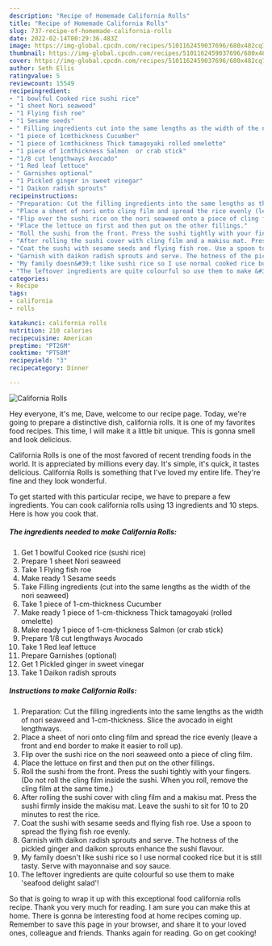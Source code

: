 ```yaml
---
description: "Recipe of Homemade California Rolls"
title: "Recipe of Homemade California Rolls"
slug: 737-recipe-of-homemade-california-rolls
date: 2022-02-14T00:29:36.483Z
image: https://img-global.cpcdn.com/recipes/5101162459037696/680x482cq70/california-rolls-recipe-main-photo.jpg
thumbnail: https://img-global.cpcdn.com/recipes/5101162459037696/680x482cq70/california-rolls-recipe-main-photo.jpg
cover: https://img-global.cpcdn.com/recipes/5101162459037696/680x482cq70/california-rolls-recipe-main-photo.jpg
author: Seth Ellis
ratingvalue: 5
reviewcount: 15549
recipeingredient:
- "1 bowlful Cooked rice sushi rice"
- "1 sheet Nori seaweed"
- "1 Flying fish roe"
- "1 Sesame seeds"
- " Filling ingredients cut into the same lengths as the width of the nori seaweed"
- "1 piece of 1cmthickness Cucumber"
- "1 piece of 1cmthickness Thick tamagoyaki rolled omelette"
- "1 piece of 1cmthickness Salmon  or crab stick"
- "1/8 cut lengthways Avocado"
- "1 Red leaf lettuce"
- " Garnishes optional"
- "1 Pickled ginger in sweet vinegar"
- "1 Daikon radish sprouts"
recipeinstructions:
- "Preparation: Cut the filling ingredients into the same lengths as the width of nori seaweed and 1-cm-thickness. Slice the avocado in eight lengthways."
- "Place a sheet of nori onto cling film and spread the rice evenly (leave a front and end border to make it easier to roll up)."
- "Flip over the sushi rice on the nori seaweed onto a piece of cling film."
- "Place the lettuce on first and then put on the other fillings."
- "Roll the sushi from the front. Press the sushi tightly with your fingers. (Do not roll the cling film inside the sushi. When you roll, remove the cling film at the same time.)"
- "After rolling the sushi cover with cling film and a makisu mat. Press the sushi firmly inside the makisu mat. Leave the sushi to sit for 10 to 20 minutes to rest the rice."
- "Coat the sushi with sesame seeds and flying fish roe. Use a spoon to spread the flying fish roe evenly."
- "Garnish with daikon radish sprouts and serve. The hotness of the pickled ginger and daikon sprouts enhance the sushi flavour."
- "My family doesn&#39;t like sushi rice so I use normal cooked rice but it is still tasty. Serve with mayonnaise and soy sauce."
- "The leftover ingredients are quite colourful so use them to make &#39;seafood delight salad&#39;!"
categories:
- Recipe
tags:
- california
- rolls

katakunci: california rolls 
nutrition: 210 calories
recipecuisine: American
preptime: "PT26M"
cooktime: "PT58M"
recipeyield: "3"
recipecategory: Dinner

---
```



![California Rolls](https://img-global.cpcdn.com/recipes/5101162459037696/680x482cq70/california-rolls-recipe-main-photo.jpg)

Hey everyone, it's me, Dave, welcome to our recipe page. Today, we're going to prepare a distinctive dish, california rolls. It is one of my favorites food recipes. This time, I will make it a little bit unique. This is gonna smell and look delicious.



California Rolls is one of the most favored of recent trending foods in the world. It is appreciated by millions every day. It's simple, it's quick, it tastes delicious. California Rolls is something that I've loved my entire life. They're fine and they look wonderful.


To get started with this particular recipe, we have to prepare a few ingredients. You can cook california rolls using 13 ingredients and 10 steps. Here is how you cook that.

<!--inarticleads1-->

##### The ingredients needed to make California Rolls:

1. Get 1 bowlful Cooked rice (sushi rice)
1. Prepare 1 sheet Nori seaweed
1. Take 1 Flying fish roe
1. Make ready 1 Sesame seeds
1. Take  Filling ingredients (cut into the same lengths as the width of the nori seaweed)
1. Take 1 piece of 1-cm-thickness Cucumber
1. Make ready 1 piece of 1-cm-thickness Thick tamagoyaki (rolled omelette)
1. Make ready 1 piece of 1-cm-thickness Salmon  (or crab stick)
1. Prepare 1/8 cut lengthways Avocado
1. Take 1 Red leaf lettuce
1. Prepare  Garnishes (optional)
1. Get 1 Pickled ginger in sweet vinegar
1. Take 1 Daikon radish sprouts




<!--inarticleads2-->

##### Instructions to make California Rolls:

1. Preparation: Cut the filling ingredients into the same lengths as the width of nori seaweed and 1-cm-thickness. Slice the avocado in eight lengthways.
1. Place a sheet of nori onto cling film and spread the rice evenly (leave a front and end border to make it easier to roll up).
1. Flip over the sushi rice on the nori seaweed onto a piece of cling film.
1. Place the lettuce on first and then put on the other fillings.
1. Roll the sushi from the front. Press the sushi tightly with your fingers. (Do not roll the cling film inside the sushi. When you roll, remove the cling film at the same time.)
1. After rolling the sushi cover with cling film and a makisu mat. Press the sushi firmly inside the makisu mat. Leave the sushi to sit for 10 to 20 minutes to rest the rice.
1. Coat the sushi with sesame seeds and flying fish roe. Use a spoon to spread the flying fish roe evenly.
1. Garnish with daikon radish sprouts and serve. The hotness of the pickled ginger and daikon sprouts enhance the sushi flavour.
1. My family doesn&#39;t like sushi rice so I use normal cooked rice but it is still tasty. Serve with mayonnaise and soy sauce.
1. The leftover ingredients are quite colourful so use them to make &#39;seafood delight salad&#39;!




So that is going to wrap it up with this exceptional food california rolls recipe. Thank you very much for reading. I am sure you can make this at home. There is gonna be interesting food at home recipes coming up. Remember to save this page in your browser, and share it to your loved ones, colleague and friends. Thanks again for reading. Go on get cooking!
